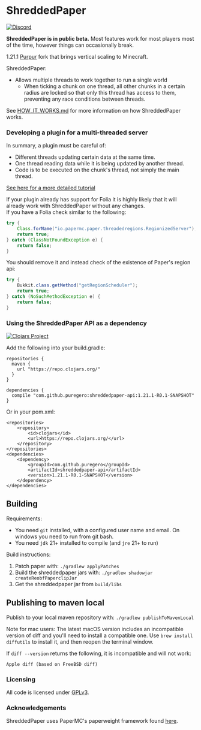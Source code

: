 # ShreddedPaper

[![Discord](https://img.shields.io/discord/937309618743427113.svg?color=738ad6&label=Join%20the%20Discord%20server&logo=discord&logoColor=ffffff)](https://discord.gg/dN3WCZkSRV)

**ShreddedPaper is in public beta.** Most features work for most players most of
the time, however things can occasionally break.

1.21.1 [Purpur](https://github.com/PurpurMC/Purpur) fork that brings vertical scaling to Minecraft.

ShreddedPaper:

- Allows multiple threads to work together to run a single world
  - When ticking a chunk on one thread, all other chunks in a certain radius
    are locked so that only this thread has access to them, preventing any
    race conditions between threads.

See [HOW_IT_WORKS.md](HOW_IT_WORKS.md) for more information on how ShreddedPaper
works.

### Developing a plugin for a multi-threaded server

In summary, a plugin must be careful of:

- Different threads updating certain data at the same time.
- One thread reading data while it is being updated by another thread.
- Code is to be executed on the chunk's thread, not simply the main thread.

[See here for a more detailed tutorial](DEVELOPING_A_MULTITHREAD_PLUGIN.md)

If your plugin already has support for Folia it is highly likely that it will already work with ShreddedPaper without any changes.  
If you have a Folia check similar to the following:  
```java
try {
    Class.forName("io.papermc.paper.threadedregions.RegionizedServer");
    return true;
} catch (ClassNotFoundException e) {
    return false;
}
```
You should remove it and instead check of the existence of Paper's region api:  
```java
try {
    Bukkit.class.getMethod("getRegionScheduler");
    return true;
} catch (NoSuchMethodException e) {
    return false;
}
```

### Using the ShreddedPaper API as a dependency

[![Clojars Project](https://img.shields.io/clojars/v/com.github.puregero/shreddedpaper-api.svg)](https://clojars.org/com.github.puregero/shreddedpaper-api)

Add the following into your build.gradle:

```
repositories {
  maven {
    url "https://repo.clojars.org/"
  }
}

dependencies {
  compile "com.github.puregero:shreddedpaper-api:1.21.1-R0.1-SNAPSHOT"
}
```

Or in your pom.xml:

```
<repositories>
    <repository>
        <id>clojars</id>
        <url>https://repo.clojars.org/</url>
    </repository>
</repositories>
<dependencies>
    <dependency>
        <groupId>com.github.puregero</groupId>
        <artifactId>shreddedpaper-api</artifactId>
        <version>1.21.1-R0.1-SNAPSHOT</version>
    </dependency>
</dependencies>
```

## Building
Requirements:
- You need `git` installed, with a configured user name and email. 
   On windows you need to run from git bash.
- You need `jdk` 21+ installed to compile (and `jre` 21+ to run)

Build instructions:
1. Patch paper with: `./gradlew applyPatches`
2. Build the shreddedpaper jars with: `./gradlew shadowjar createReobfPaperclipJar`
3. Get the shreddedpaper jar from `build/libs`

## Publishing to maven local
Publish to your local maven repository with: `./gradlew publishToMavenLocal`

Note for mac users: The latest macOS version includes an incompatible version of
diff and you'll need to install a compatible one. Use `brew install diffutils`
to install it, and then reopen the terminal window.

If `diff --version` returns the following, it is incompatible and will not work:
```
Apple diff (based on FreeBSD diff)
```

### Licensing

All code is licensed under [GPLv3](LICENSE.txt).

### Acknowledgements

ShreddedPaper uses PaperMC's paperweight framework found
[here](https://github.com/PaperMC/paperweight).